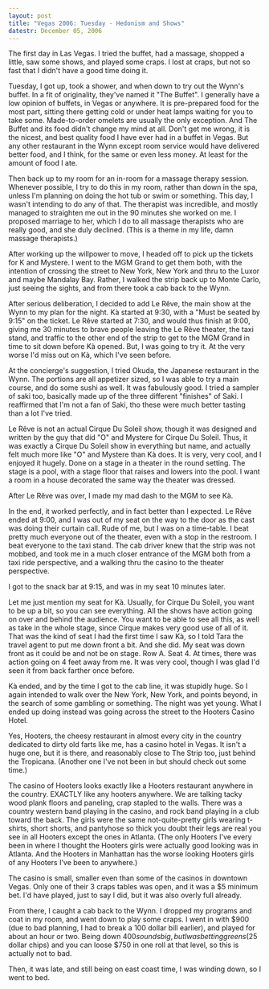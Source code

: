 ```yaml
---
layout: post
title: "Vegas 2006: Tuesday - Hedonism and Shows"
datestr: December 05, 2006
---
```


The first day in Las Vegas.  I tried the buffet, had a massage, shopped a little, saw some shows, and played some craps.  I lost at craps, but not so fast that I didn't have a good time doing it.

Tuesday, I got up, took a shower, and when down to try out the Wynn's buffet. In a fit of originality, they've named it &quot;The Buffet&quot;. I generally have a low opinion of buffets, in Vegas or anywhere. It is pre-prepared food for the most part, sitting there getting cold or under heat lamps waiting for you to take some. Made-to-order omelets are usually the only exception. And The Buffet and its food didn't change my mind at all. Don't get me wrong, it is the nicest, and best quality food I have ever had in a buffet in Vegas. But any other restaurant in the Wynn except room service would have delivered better food, and I think, for the same or even less money. At least for the amount of food I ate.

Then back up to my room for an in-room for a massage therapy session. Whenever possible, I try to do this in my room, rather than down in the spa, unless I'm planning on doing the hot tub or swim or something. This day, I wasn't intending to do any of that. The therapist was incredible, and mostly managed to straighten me out in the 90 minutes she worked on me. I proposed marriage to her, which I do to all massage therapists who are really good, and she duly declined. (This is a theme in my life, damn massage therapists.)

After working up the willpower to move, I headed off to pick up the tickets for K and Mystere. I went to the MGM Grand to get them both, with the intention of crossing the street to New York, New York and thru to the Luxor and maybe Mandalay Bay. Rather, I walked the strip back up to Monte Carlo, just seeing the sights, and from there took a cab back to the Wynn.

After serious deliberation, I decided to add Le R&ecirc;ve, the main show at the Wynn to my plan for the night.  K&agrave; started at 9:30, with a &quot;Must be seated by 9:15&quot; on the ticket. Le R&ecirc;ve started at 7:30, and would thus finish at 9:00, giving me 30 minutes to brave people leaving the Le R&ecirc;ve theater, the taxi stand, and traffic to the other end of the strip to get to the MGM Grand in time to sit down before K&agrave; opened. But, I was going to try it. At the very worse I'd miss out on K&agrave;, which I've seen before.

At the concierge's suggestion, I tried Okuda, the Japanese restaurant in the Wynn. The portions are all appetizer sized, so I was able to try a main course, and do some sushi as well. It was fabulously good. I tried a sampler of saki too, basically made up of the three different &quot;finishes&quot; of Saki. I reaffirmed that I'm not a fan of Saki, tho these were much better tasting than a lot I've tried.

Le R&ecirc;ve is not an actual Cirque Du Soleil show, though it was designed and written by the guy that did &quot;O&quot; and Mystere for Cirque Du Soleil. Thus, it was exactly a Cirque Du Soleil show in everything but name, and actually felt much more like &quot;O&quot; and Mystere than K&agrave; does. It is very, very cool, and I enjoyed it hugely. Done on a stage in a theater in the round setting. The stage is a pool, with a stage floor that raises and lowers into the pool. I want a room in a house decorated the same way the theater was dressed.

After Le R&ecirc;ve was over, I made my mad dash to the MGM to see K&agrave;. 

In the end, it worked perfectly, and in fact better than I expected. Le R&ecirc;ve ended at 9:00, and I was out of my seat on the way to the door as the cast was doing their curtain call. Rude of me, but I was on a time-table. I beat pretty much everyone out of the theater, even with a stop in the restroom. I beat everyone to the taxi stand. The cab driver knew that the strip was not mobbed, and took me in a much closer entrance of the MGM both from a taxi ride perspective, and a walking thru the casino to the theater perspective.

I got to the snack bar at 9:15, and was in my seat 10 minutes later.

Let me just mention my seat for K&agrave;. Usually, for Cirque Du Soleil, you want to be up a bit, so you can see everything. All the shows have action going on over and behind the audience. You want to be able to see all this, as well as take in the whole stage, since Cirque makes very good use of all of it. That was the kind of seat I had the first time I saw K&agrave;, so I told Tara the travel agent to put me down front a bit. And she did. My seat  was down front as it could be and not be on stage. Row A. Seat 4. At times, there was action going on 4 feet away from me. It was very cool, though I was glad I'd seen it from back farther once before.

K&agrave; ended, and by the time I got to the cab line, it was stupidly huge. So I again intended to walk over the New York, New York, and points beyond, in the search of some gambling or something. The night was yet young. What I ended up doing instead was going across the street to the Hooters Casino Hotel.

Yes, Hooters, the cheesy restaurant in almost every city in the country dedicated to dirty old farts like me, has a casino hotel in Vegas. It isn't a huge one, but it is there, and reasonably close to The Strip too, just behind the Tropicana. (Another one I've not been in but should check out some time.)

The casino of Hooters looks exactly like a Hooters restaurant anywhere in the country. EXACTLY like any hooters anywhere. We are talking tacky wood plank floors and paneling, crap stapled to the walls. There was a country western band playing in the casino, and rock band playing in a club toward the back. The girls were the same not-quite-pretty girls wearing t-shirts, short shorts, and pantyhose so thick you doubt their legs are real you see in all Hooters except the ones in Atlanta. (The only Hooters I've every been in where I thought the Hooters girls were actually good looking was in Atlanta. And the Hooters in Manhattan has the worse looking Hooters girls of any Hooters I've been to anywhere.)

The casino is small, smaller even than some of the casinos in downtown Vegas. Only one of their 3 craps tables was open, and it was a $5 minimum bet. I'd have played, just to say I did, but it was also overly full already. 

From there, I caught a cab back to the Wynn. I dropped my programs and coat in my room, and went down to play some craps. I went in with $900 (due to bad planning, I had to break a 100 dollar bill earlier), and played for about an hour or two. Being down $400 sounds big, but I was betting greens ($25 dollar chips) and you can loose $750 in one roll at that level, so this is actually not to bad.

Then, it was late, and still being on east coast time, I was winding down, so I went to bed.

